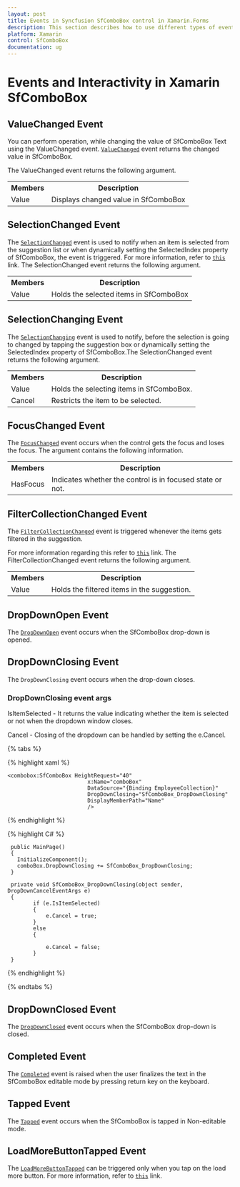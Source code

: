 ```yaml
---
layout: post
title: Events in Syncfusion SfComboBox control in Xamarin.Forms
description: This section describes how to use different types of events and interactvity in SfComboBox control (Xamarin.Forms)
platform: Xamarin
control: SfComboBox
documentation: ug
---
```


# Events and Interactivity in Xamarin SfComboBox

## ValueChanged Event

You can perform operation, while changing the value of SfComboBox Text using the ValueChanged event. [`ValueChanged`](https://help.syncfusion.com/cr/xamarin/Syncfusion.XForms.ComboBox.SfComboBox.ValueChangedEventHandler.html) event returns the changed value in SfComboBox.

The ValueChanged event returns the following argument.

<table>
<tr>
<th>Members</th>
<th>Description</th>
</tr>
<tr>
<td>Value</td>
<td>Displays changed value in SfComboBox</td>
</tr>
</table>

## SelectionChanged Event

The [`SelectionChanged`](https://help.syncfusion.com/cr/xamarin/Syncfusion.XForms.ComboBox.SfComboBox.SelectionChangedEventHandler.html) event is used to notify when an item is selected from the suggestion list or when dynamically setting the SelectedIndex property of SfComboBox, the event is triggered. For more information, refer to [`this`](https://help.syncfusion.com/xamarin/combobox/retrieving-selected-values) link. The SelectionChanged event returns the following argument.

<table>
<tr>
<th>Members</th>
<th>Description</th>
</tr>
<tr>
<td>Value</td>
<td>Holds the selected items in SfComboBox</td>
</tr>
</table>

## SelectionChanging Event

The [`SelectionChanging`](https://help.syncfusion.com/cr/xamarin/Syncfusion.XForms.ComboBox.SfComboBox.SelectionChangingEventHandler.html) event is used to notify, before the selection is going to changed by tapping the suggestion box or dynamically setting the SelectedIndex property of SfComboBox.The SelectionChanged event returns the following argument.

<table>
<tr>
<th>Members</th>
<th>Description</th>
</tr>
<tr>
<td>Value</td>
<td>Holds the selecting items in SfComboBox.</td>
</tr>
<tr>
<td>Cancel</td>
<td>Restricts the item to be selected.</td>
</tr>
</table>

## FocusChanged Event

The [`FocusChanged`](https://help.syncfusion.com/cr/xamarin/Syncfusion.XForms.ComboBox.SfComboBox.FocusEventHandler.html) event occurs when the control gets the focus and loses the focus. The argument contains the following information.

<table>
<tr>
<th>Members</th>
<th>Description</th>
</tr>
<tr>
<td>HasFocus</td>
<td>Indicates whether the control is in focused state or not.</td>
</tr>
</table>

## FilterCollectionChanged Event

The [`FilterCollectionChanged`](https://help.syncfusion.com/cr/xamarin/Syncfusion.XForms.ComboBox.SfComboBox.FilterCollectionChangedEventHandler.html) event is triggered whenever the items gets filtered in the suggestion.

For more information regarding this refer to [`this`](https://help.syncfusion.com/xamarin/combobox/dealing-with-suggestion-box) link. The FilterCollectionChanged event returns the following argument.

<table>
<tr>
<th>Members</th>
<th>Description</th>
</tr>
<tr>
<td>Value</td>
<td>Holds the filtered items in the suggestion.</td>
</tr>
</table>

## DropDownOpen Event

The [`DropDownOpen`](https://help.syncfusion.com/cr/xamarin/Syncfusion.XForms.ComboBox.SfComboBox.DropDownOpenEventHandler.html) event occurs when the SfComboBox drop-down is opened.

## DropDownClosing Event

The `DropDownClosing` event occurs when the drop-down closes.

### DropDownClosing event args

IsItemSelected - It returns the value indicating whether the  item is selected or not when the dropdown window closes.

 Cancel - Closing of the dropdown can be handled by setting the e.Cancel.

{% tabs %}

{% highlight xaml %}

    <combobox:SfComboBox HeightRequest="40"
                             x:Name="comboBox"
                             DataSource="{Binding EmployeeCollection}"
                             DropDownClosing="SfComboBox_DropDownClosing"
                             DisplayMemberPath="Name"
                             />

{% endhighlight %}

{% highlight C# %}

     public MainPage()
     {
       InitializeComponent();
       comboBox.DropDownClosing += SfComboBox_DropDownClosing;
     }

     private void SfComboBox_DropDownClosing(object sender, DropDownCancelEventArgs e)
     {
            if (e.IsItemSelected)
            {
                e.Cancel = true;
            }
            else
            {

                e.Cancel = false;
            }
     }

{% endhighlight %}

{% endtabs %}


## DropDownClosed Event

The [`DropDownClosed`](https://help.syncfusion.com/cr/xamarin/Syncfusion.XForms.ComboBox.SfComboBox.DropDownClosedEventHandler.html) event occurs when the SfComboBox drop-down is closed.

## Completed Event

The [`Completed`](https://help.syncfusion.com/cr/xamarin/Syncfusion.XForms.ComboBox.SfComboBox.CompletedEventHandler.html) event is raised when the user finalizes the text in the SfComboBox editable mode by pressing return key on the keyboard.

## Tapped Event

The [`Tapped`](https://help.syncfusion.com/cr/xamarin/Syncfusion.XForms.ComboBox.SfComboBox.html#Syncfusion_XForms_ComboBox_SfComboBox_Tapped) event occurs when the SfComboBox is tapped in Non-editable mode.

## LoadMoreButtonTapped Event

The [`LoadMoreButtonTapped`](https://help.syncfusion.com/cr/xamarin/Syncfusion.XForms.ComboBox.SfComboBox.html#Syncfusion_XForms_ComboBox_SfComboBox_LoadMoreButtonTapped) can be triggered only when you tap on the load more button. For more information, refer to [`this`](https://help.syncfusion.com/xamarin/combobox/maximum-display-item-with-expander#load-more-button-tapped-event) link.